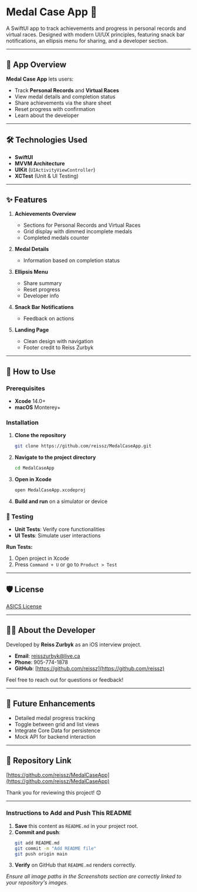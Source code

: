 # Medal Case App 🏅

A SwiftUI app to track achievements and progress in personal records and virtual races. Designed with modern UI/UX principles, featuring snack bar notifications, an ellipsis menu for sharing, and a developer section.

---

## 📱 App Overview

**Medal Case App** lets users:
- Track **Personal Records** and **Virtual Races**
- View medal details and completion status
- Share achievements via the share sheet
- Reset progress with confirmation
- Learn about the developer

---

## 🛠️ Technologies Used

- **SwiftUI**
- **MVVM Architecture**
- **UIKit** (`UIActivityViewController`)
- **XCTest** (Unit & UI Testing)

---

## ✨ Features

1. **Achievements Overview**
   - Sections for Personal Records and Virtual Races
   - Grid display with dimmed incomplete medals
   - Completed medals counter

2. **Medal Details**
   - Information based on completion status

3. **Ellipsis Menu**
   - Share summary
   - Reset progress
   - Developer info

4. **Snack Bar Notifications**
   - Feedback on actions

5. **Landing Page**
   - Clean design with navigation
   - Footer credit to Reiss Zurbyk

---

## 📖 How to Use

### Prerequisites
- **Xcode** 14.0+
- **macOS** Monterey+

### Installation

1. **Clone the repository**
    ```bash
    git clone https://github.com/reissz/MedalCaseApp.git
    ```

2. **Navigate to the project directory**
    ```bash
    cd MedalCaseApp
    ```

3. **Open in Xcode**
    ```bash
    open MedalCaseApp.xcodeproj
    ```

4. **Build and run** on a simulator or device

### 🧪 Testing

- **Unit Tests**: Verify core functionalities
- **UI Tests**: Simulate user interactions

**Run Tests:**
1. Open project in Xcode
2. Press `Command + U` or go to `Product > Test`

---

## 🛡️ License

[ASICS License](LICENSE)

---

## 👨‍💻 About the Developer

Developed by **Reiss Zurbyk** as an iOS interview project.

- **Email**: [reisszurbyk@live.ca](mailto:reisszurbyk@live.ca)
- **Phone**: 905-774-1878
- **GitHub**: [https://github.com/reissz](https://github.com/reissz)

Feel free to reach out for questions or feedback!

---

## 🌟 Future Enhancements

- Detailed medal progress tracking
- Toggle between grid and list views
- Integrate Core Data for persistence
- Mock API for backend interaction

---

## 🔗 Repository Link

[https://github.com/reissz/MedalCaseApp](https://github.com/reissz/MedalCaseApp)

Thank you for reviewing this project! 😊

---

### **Instructions to Add and Push This README**

1. **Save** this content as `README.md` in your project root.
2. **Commit and push**:
    ```bash
    git add README.md
    git commit -m "Add README file"
    git push origin main
    ```
3. **Verify** on GitHub that `README.md` renders correctly.

*Ensure all image paths in the Screenshots section are correctly linked to your repository's images.*
